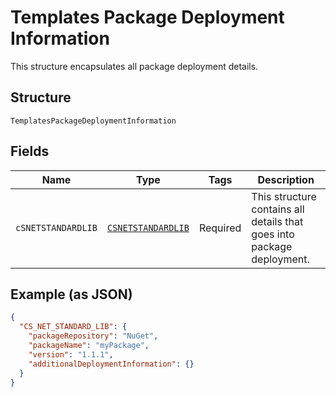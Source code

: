 
# Templates Package Deployment Information

This structure encapsulates all package deployment details.

## Structure

`TemplatesPackageDeploymentInformation`

## Fields

| Name | Type | Tags | Description |
|  --- | --- | --- | --- |
| `cSNETSTANDARDLIB` | [`CSNETSTANDARDLIB`](/doc/models/csnetstandardlib.md) | Required | This structure contains all details that goes into package deployment. |

## Example (as JSON)

```json
{
  "CS_NET_STANDARD_LIB": {
    "packageRepository": "NuGet",
    "packageName": "myPackage",
    "version": "1.1.1",
    "additionalDeploymentInformation": {}
  }
}
```

